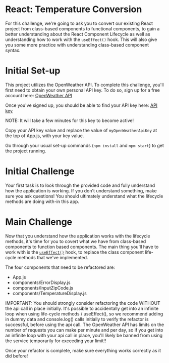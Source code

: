 # React: Temperature Conversion

For this challenge, we're going to ask you to convert our existing React project from class-based components to functional components, to gain a better understanding about the React Component Lifecycle as well as understanding how to work with the `useEffect()` hook. This will also give you some more practice with understanding class-based component syntax.

# Initial Set-up

This project utilizes the OpenWeather API. To complete this challenge, you'll first need to obtain your own personal API key. To do so, sign up for a free account here: [OpenWeather API](https://home.openweathermap.org/users/sign_up) 

Once you've signed up, you should be able to find your API key here: [API key](https://home.openweathermap.org/api_keys)

NOTE: It will take a few minutes for this key to become active!

Copy your API key value and replace the value of `myOpenWeatherApiKey` at the top of App.js, with your key value.

Go through your usual set-up commands (`npm install` and `npm start`) to get the project running.

# Initial Challenge

Your first task is to look through the provided code and fully understand how the application is working. If you don't understand something, make sure you ask questions! You should ultimately understand what the lifecycle methods are doing with-in this app.

# Main Challenge

Now that you understand how the application works with the lifecycle methods, it's time for you to covert what we have from class-based components to function based components. The main thing you'll have to work with is the [`useEffect()`](https://reactjs.org/docs/hooks-effect.html) hook, to replace the class component life-cycle methods that we've implemented.

The four components that need to be refactored are:
- App.js
- components/ErrorDisplay.js
- components/InputZipCode.js
- components/TemperatureDisplay.js

IMPORTANT: You should strongly consider refactoring the code WITHOUT the api call in place initially. It's possible to accidentally get into an infinite loop when using life-cycle methods / useEffect(), so we recommend adding in dummy data and console.log() calls initially to verify the refactor is successful, before using the api call. The OpenWeather API has limits on the number of requests you can make per minute and per day, so if you get into an infinite loop with your api call in place, you'll likely be banned from using the service temporarily for exceeding your limit!!

Once your refactor is complete, make sure everything works correctly as it did before!
